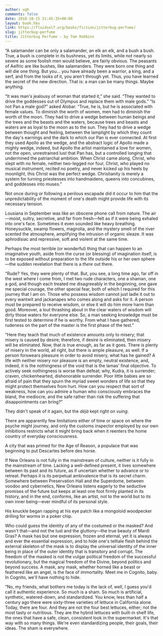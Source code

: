 ```yaml
---
author: ugh
comments: false
date: 2018-10-15 21:45:35+00:00
layout: book.hbs
link: https://fluidself.org/books/fiction/jitterbug-perfume/
slug: jitterbug-perfume
title: Jitterbug Perfume - by Tom Robbins
---
```


“A salamander can be only a salamander, an elk an elk, and a bush a bush. True, a bush is complete in its bushness, yet its limits, while not nearly so severe as some foolish men would believe, are fairly obvious. The peasants of Aelfric are like bushes, like salamanders. They were born one thing and will die one thing. But you... you have already been a warrior, a king, and a serf, and from the looks of it, you aren't through yet. Thus, you have learned the secret of the new direction. That is: a man can be many things. Maybe anything.

“It was man's jealousy of woman that started it,” she said. “They wanted to drive the goddesses out of Olympus and replace them with male gods.” “Is not Pan a male god?” asked Alobar. “True, he is, but he is associated with female values. To diminish the worth of women, men had to diminish the worth of the moon. They had to drive a wedge between human beings and the trees and the beasts and the waters, because trees and beasts and waters are as loyal to the moon as to the sun. They had to drive a wedge between thought and feeling, between the lamplight by which they count the day's earnings and the dark to which our Pan is ever connected. At first they used Apollo as the wedge, and the abstract logic of Apollo made a mighty wedge, indeed, but Apollo the artist maintained a love for women, not the open, unrestrained lust that Pan has, but a controlled longing that undermined the patriarchal ambition. When Christ came along, Christ, who slept with no female, neither two-legged nor four, Christ, who played no musical instrument, recited no poetry, and never kicked up his heels by moonlight, this Christ was the perfect wedge. Christianity is merely a system for turning priestesses into handmaidens, queens into concubines, and goddesses into muses.”

Not once during or following a perilous escapade did it occur to him that the unpredictability of the moment of one's death might provide life with its necessary tension.

Lousiana in September was like an obscene phone call from nature. The air—moist, sultry, secretive, and far from fresh—felt as if it were being exhaled into one's face. Sometimes it even sounded like heavy breathing. Honeysuckle, swamp flowers, magnolia, and the mystery smell of the river scented the atmosphere, amplifying the intrusion of organic sleaze. It was aphrodisiac and repressive, soft and violent at the same time.

Perhaps the most terrible (or wonderful) thing that can happen to an imaginative youth, aside from the curse (or blessing) of imagination itself, is to be exposed without preparation to the life outside his or her own sphere—the sudden revelation that there is a _there_ out there.

“Rude? Yes, they were plenty of that. But, you see, a long time ago, far off in the west where I come from, I met two rude characters, one a shaman, one a god, and though each treated me disagreeably in the beginning, one gave me special courage, the other special fear, both of which I required for this journey that I am on. Those who possess wisdom cannot just ladle it out to every wantwit and jackanapes who comes along and asks for it. A person must be prepared to receive wisdom, or else it will do him more harm than good. Moreover, a lout thrashing about in the clear waters of wisdom will dirty those waters for everyone else. So, a man seeking knowledge must be first tested to determine if he is worthy. From what I have gathered, rudeness on the part of the master is the first phase of the test.”

“Here they teach that much of existence amounts only to misery; that misery is caused by desire; therefore, if desire is eliminated, then misery will be eliminated. Now, that is true enough, as far as it goes. There is plenty of misery in the world, all right, but there is ample pleasure, as well. If a person forswears pleasure in order to avoid misery, what has he gained? A life with neither misery nor pleasure is an empty, neutral existence, and, indeed, it is the nothingness of the void that is the lamas' final objective. To actively seek nothingness is worse than defeat; why, Kudra, it is surrender; craven, chickenhearted, dishonorable surrender. Poor little babies are so afraid of pain that they spurn the myriad sweet wonders of life so that they might protect themselves from hurt. How can you respect that sort of weakness, how can you admire a human who consciously embraces the bland, the mediocre, and the safe rather than risk the suffering that disappointments can bring?”

They didn't speak of it again, but the _déjà_ kept right on _vuing_.

There are apparently few limitations either of time or space on where the psyche might journey, and only the customs inspector employed by our own inhibitions restricts what it might bring back when it reenters the home country of everyday consciousness.

A city that was primed for the Age of Reason, a populace that was beginning to put Descartes before des horse.

If New Orleans is not fully in the mainstream of culture, neither is it fully in the mainstream of time. Lacking a well-defined present, it lives somewhere between its past and its future, as if uncertain whether to advance or to retreat. Perhaps it is its perpetual ambivalence that is its secret charm. Somewhere between Preservation Hall and the Superdome, between voodoo and cybernetics, New Orleans listens eagerly to the seductive promises of the future but keeps at least one foot firmly planted in its history, and in the end, conforms, like an artist, not to the world but to its own inner being—ever mindful of its personal style.

His knuckle began rapping at his eye patch like a mongoloid woodpecker drilling for worms in a poker chip.

Who could guess the identity of any of the costumed or the masked? And wasn't that—and not the lust and the gluttony—the true beauty of Mardi Gras? A mask has but one expression, frozen and eternal, yet it is always and ever the essential expression, and to hide one's telltale flesh behind the external skeleton of the mask is to display the universal identity of the inner being in place of the outer identity that is transitory and corrupt. The freedom of the masked is not the vulgar political freedom of the successful revolutionary, but the magical freedom of the Divine, beyond politics and beyond success. A mask, any mask, whether horned like a beast or feathered like an angel, is the face of immortality. Meet me in Cognito, baby. In Cognito, we'll have nothing to hide.

“No, my friends, what bothers me today is the lack of, well, I guess you'd call it authentic experience. So much is a sham. So much is artificial, synthetic, watered-down, and standardized. You know, less than half a century ago there were sixty-three varieties of lettuce in California alone. Today, there are four. And they are not the four best lettuces, either; not the most tasty or nutritious. They are the hybrid lettuces with built-in shelf life, the ones that have a safe, clean, consistent look in the supermarket. It's that way with so many things. We're even standardizing people, their goals, their ideas. The sham is everywhere.
